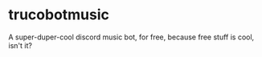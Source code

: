 # trucobotmusic
A super-duper-cool discord music bot, for free, because free stuff is cool, isn't it?
